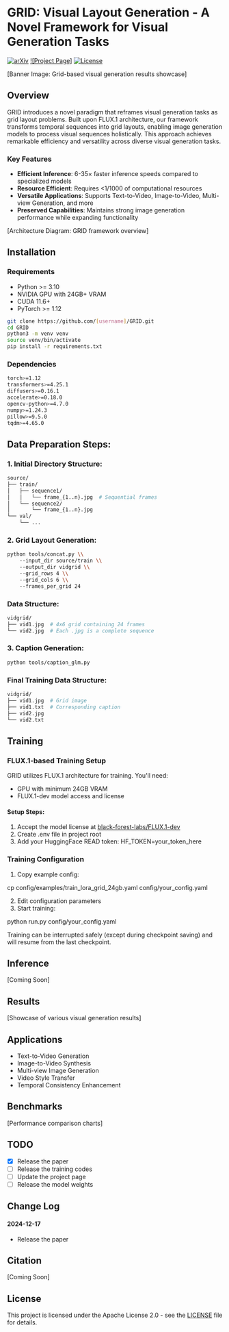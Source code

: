 # GRID: Visual Layout Generation - A Novel Framework for Visual Generation Tasks

[![arXiv](https://img.shields.io/badge/arXiv-[paper_id]-b31b1b.svg)](https://arxiv.org/abs/[paper_id])
[![Project Page]]()
[![License](https://img.shields.io/badge/License-Apache%202.0-blue.svg)](https://opensource.org/licenses/Apache-2.0)

[Banner Image: Grid-based visual generation results showcase]

## Overview
GRID introduces a novel paradigm that reframes visual generation tasks as grid layout problems. Built upon FLUX.1 architecture, our framework transforms temporal sequences into grid layouts, enabling image generation models to process visual sequences holistically. This approach achieves remarkable efficiency and versatility across diverse visual generation tasks.

### Key Features
- **Efficient Inference**: 6-35× faster inference speeds compared to specialized models
- **Resource Efficient**: Requires <1/1000 of computational resources  
- **Versatile Applications**: Supports Text-to-Video, Image-to-Video, Multi-view Generation, and more
- **Preserved Capabilities**: Maintains strong image generation performance while expanding functionality

[Architecture Diagram: GRID framework overview]

## Installation

### Requirements
- Python >= 3.10
- NVIDIA GPU with 24GB+ VRAM
- CUDA 11.6+
- PyTorch >= 1.12


```bash
git clone https://github.com/[username]/GRID.git
cd GRID
python3 -m venv venv
source venv/bin/activate
pip install -r requirements.txt
```

### Dependencies
```bash
torch>=1.12
transformers>=4.25.1
diffusers>=0.16.1
accelerate>=0.18.0
opencv-python>=4.7.0
numpy>=1.24.3
pillow>=9.5.0
tqdm>=4.65.0
```

## Data Preparation Steps:

### 1. Initial Directory Structure:
```bash
source/
├── train/
│   ├── sequence1/
│   │   └── frame_{1..n}.jpg  # Sequential frames 
│   └── sequence2/
│       └── frame_{1..n}.jpg
└── val/
    └── ...
```
### 2. Grid Layout Generation:
```bash
python tools/concat.py \\
    --input_dir source/train \\
    --output_dir vidgrid \\
    --grid_rows 4 \\
    --grid_cols 6 \\
    --frames_per_grid 24
```
### Data Structure:
```bash
vidgrid/
├── vid1.jpg  # 4x6 grid containing 24 frames
└── vid2.jpg  # Each .jpg is a complete sequence
```
### 3. Caption Generation:
```bash
python tools/caption_glm.py
```
### Final Training Data Structure:
```bash
vidgrid/
├── vid1.jpg  # Grid image
├── vid1.txt  # Corresponding caption
├── vid2.jpg
└── vid2.txt
```
## Training

### FLUX.1-based Training Setup

GRID utilizes FLUX.1 architecture for training. You'll need:
- GPU with minimum 24GB VRAM
- FLUX.1-dev model access and license

#### Setup Steps:
1. Accept the model license at [black-forest-labs/FLUX.1-dev](https://huggingface.co/black-forest-labs/FLUX.1-dev)
2. Create .env file in project root
3. Add your HuggingFace READ token: HF_TOKEN=your_token_here

### Training Configuration
1. Copy example config:

cp config/examples/train_lora_grid_24gb.yaml config/your_config.yaml

2. Edit configuration parameters
3. Start training:

python run.py config/your_config.yaml

Training can be interrupted safely (except during checkpoint saving) and will resume from the last checkpoint.

## Inference
[Coming Soon]

## Results
[Showcase of various visual generation results]

## Applications
- Text-to-Video Generation
- Image-to-Video Synthesis
- Multi-view Image Generation
- Video Style Transfer
- Temporal Consistency Enhancement

## Benchmarks
[Performance comparison charts]

## TODO
- [x] Release the paper
- [ ] Release the training codes
- [ ] Update the project page
- [ ] Release the model weights

## Change Log

#### 2024-12-17
- Release the paper

## Citation
[Coming Soon]

## License
This project is licensed under the Apache License 2.0 - see the [LICENSE](LICENSE) file for details.
